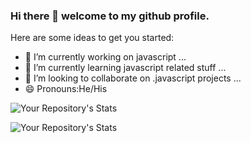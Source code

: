 ### Hi there 👋 welcome to my github profile.

<!-- 
<!-- **gudlad/gudlad** is a ✨ _special_ ✨ repository because its `README.md` (this file) appears on your GitHub profile. -->

Here are some ideas to get you started:

- 🔭 I’m currently working on javascript ...
- 🌱 I’m currently learning javascript related stuff ...
- 👯 I’m looking to collaborate on .javascript projects ...
- 😄 Pronouns:He/His
<!-- - 🤔 I’m looking for help with ...
- 💬 Ask me about ...
- 📫 How to reach me: ...
- ⚡ Fun fact: ... -->

![Your Repository's Stats](https://github-readme-stats.vercel.app/api?username=gudlad&show_icons=true)
 

![Your Repository's Stats](https://github-readme-stats.vercel.app/api/top-langs/?username=gudlad&theme=blue-green)
 
